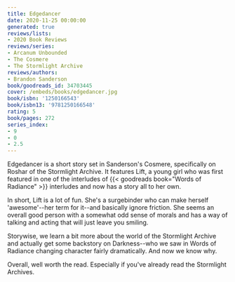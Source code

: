 ```yaml
---
title: Edgedancer
date: 2020-11-25 00:00:00
generated: true
reviews/lists:
- 2020 Book Reviews
reviews/series:
- Arcanum Unbounded
- The Cosmere
- The Stormlight Archive
reviews/authors:
- Brandon Sanderson
book/goodreads_id: 34703445
cover: /embeds/books/edgedancer.jpg
book/isbn: '1250166543'
book/isbn13: '9781250166548'
rating: 5
book/pages: 272
series_index:
- 9
- 0
- 2.5
---
```

Edgedancer is a short story set in Sanderson's Cosmere, specifically on Roshar of the Stormlight Archive. It features Lift, a young girl who was first featured in one of the interludes of {{< goodreads book="Words of Radiance" >}} interludes and now has a story all to her own.  

In short, Lift is a lot of fun. She's a surgebinder who can make herself 'awesome'--her term for it--and basically ignore friction. She seems an overall good person with a somewhat odd sense of morals and has a way of talking and acting that will just leave you smiling.  

<!--more-->

Storywise, we learn a bit more about the world of the Stormlight Archive and actually get some backstory on Darkness--who we saw in Words of Radiance changing character fairly dramatically. And now we know why.  

Overall, well worth the read. Especially if you've already read the Stormlight Archives.